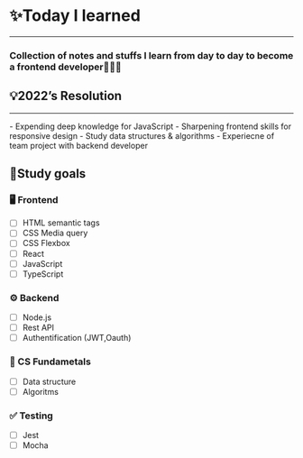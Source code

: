 # ✨Today I learned

---

### Collection of notes and stuffs I learn from day to day to become a frontend developer👨🏻‍💻

## 💡2022’s Resolution

---

<aside>
- Expending deep knowledge for JavaScript
- Sharpening frontend skills for responsive design
- Study data structures & algorithms
- Experiecne of team project with backend developer
</aside>

## ****📝Study goals****

### 🖥 Frontend

- [ ]  HTML semantic tags
- [ ]  CSS Media query
- [ ]  CSS Flexbox
- [ ]  React
- [ ]  JavaScript
- [ ]  TypeScript

### ⚙️ Backend

- [ ]  Node.js
- [ ]  Rest API
- [ ]  Authentification (JWT,Oauth)

### 💫 CS Fundametals

- [ ]  Data structure
- [ ]  Algoritms

### ✅ Testing

- [ ]  Jest
- [ ]  Mocha
